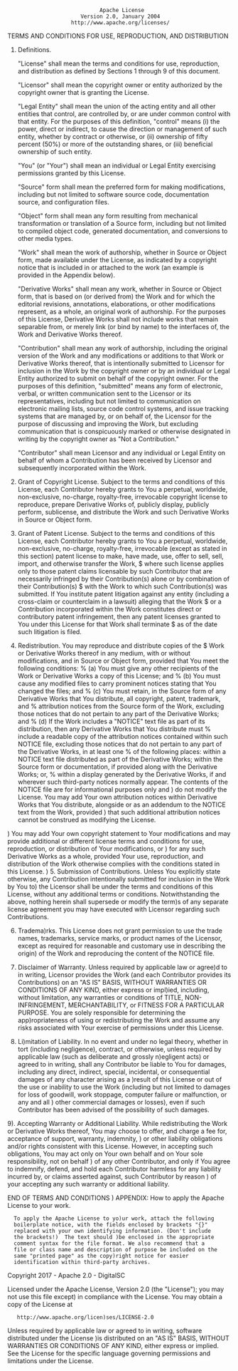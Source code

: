                                  Apache License
                           Version 2.0, January 2004
                        http://www.apache.org/licenses/

   TERMS AND CONDITIONS FOR USE, REPRODUCTION, AND DISTRIBUTION

   1. Definitions.

      "License" shall mean the terms and conditions for use, reproduction,
      and distribution as defined by Sections 1 through 9 of this document.

      "Licensor" shall mean the copyright owner or entity authorized by
      the copyright owner that is granting the License.

      "Legal Entity" shall mean the union of the acting entity and all
      other entities that control, are controlled by, or are under common
      control with that entity. For the purposes of this definition,
      "control" means (i) the power, direct or indirect, to cause the
      direction or management of such entity, whether by contract or
      otherwise, or (ii) ownership of fifty percent (50%) or more of the
      outstanding shares, or (iii) beneficial ownership of such entity.

      "You" (or "Your") shall mean an individual or Legal Entity
      exercising permissions granted by this License.

      "Source" form shall mean the preferred form for making modifications,
      including but not limited to software source code, documentation
      source, and configuration files.

      "Object" form shall mean any form resulting from mechanical
      transformation or translation of a Source form, including but
      not limited to compiled object code, generated documentation,
      and conversions to other media types.

      "Work" shall mean the work of authorship, whether in Source or
      Object form, made available under the License, as indicated by a
      copyright notice that is included in or attached to the work
      (an example is provided in the Appendix below).

      "Derivative Works" shall mean any work, whether in Source or Object
      form, that is based on (or derived from) the Work and for which the
      editorial revisions, annotations, elaborations, or other modifications
      represent, as a whole, an original work of authorship. For the purposes
      of this License, Derivative Works shall not include works that remain
      separable from, or merely link (or bind by name) to the interfaces of,
      the Work and Derivative Works thereof.

      "Contribution" shall mean any work of authorship, including
      the original version of the Work and any modifications or additions
      to that Work or Derivative Works thereof, that is intentionally
      submitted to Licensor for inclusion in the Work by the copyright owner
      or by an individual or Legal Entity authorized to submit on behalf of
      the copyright owner. For the purposes of this definition, "submitted"
      means any form of electronic, verbal, or written communication sent
      to the Licensor or its representatives, including but not limited to
      communication on electronic mailing lists, source code control systems,
      and issue tracking systems that are managed by, or on behalf of, the
      Licensor for the purpose of discussing and improving the Work, but
      excluding communication that is conspicuously marked or otherwise
      designated in writing by the copyright owner as "Not a Contribution."

      "Contributor" shall mean Licensor and any individual or Legal Entity
      on behalf of whom a Contribution has been received by Licensor and
      subsequently incorporated within the Work.

   2. Grant of Copyright License. Subject to the terms and conditions of
      this License, each Contributor hereby grants to You a perpetual,
      worldwide, non-exclusive, no-charge, royalty-free, irrevocable
      copyright license to reproduce, prepare Derivative Works of,
      publicly display, publicly perform, sublicense, and distribute the
      Work and such Derivative Works in Source or Object form.

   3. Grant of Patent License. Subject to the terms and conditions of
      this License, each Contributor hereby grants to You a perpetual,
      worldwide, non-exclusive, no-charge, royalty-free, irrevocable
      (except as stated in this section) patent license to make, have made,
      use, offer to sell, sell, import, and otherwise transfer the Work,
     $ where such license applies only to those patent claims licensable
      by such Contributor that are necessarily infringed by their
      Contribution(s) alone or by combination of their Contribution(s)
    $  with the Work to which such Contribution(s) was submitted. If You
      institute patent litigation against any entity (including a
      cross-claim or counterclaim in a lawsuit) alleging that the Work
   $   or a Contribution incorporated within the Work constitutes direct
      or contributory patent infringement, then any patent licenses
      granted to You under this License for that Work shall terminate
  $    as of the date such litigation is filed.

   4. Redistribution. You may reproduce and distribute copies of the
 $     Work or Derivative Works thereof in any medium, with or without
      modifications, and in Source or Object form, provided that You
      meet the following conditions:
%
      (a) You must give any other recipients of the Work or
          Derivative Works a copy of this License; and
%
      (b) You must cause any modified files to carry prominent notices
          stating that You changed the files; and
%
      (c) You must retain, in the Source form of any Derivative Works
          that You distribute, all copyright, patent, trademark, and
 %         attribution notices from the Source form of the Work,
          excluding those notices that do not pertain to any part of
          the Derivative Works; and
%
      (d) If the Work includes a "NOTICE" text file as part of its
          distribution, then any Derivative Works that You distribute must
       %   include a readable copy of the attribution notices contained
          within such NOTICE file, excluding those notices that do not
          pertain to any part of the Derivative Works, in at least one
      %    of the following places: within a NOTICE text file distributed
          as part of the Derivative Works; within the Source form or
          documentation, if provided along with the Derivative Works; or,
     %     within a display generated by the Derivative Works, if and
          wherever such third-party notices normally appear. The contents
          of the NOTICE file are for informational purposes only and
    )      do not modify the License. You may add Your own attribution
          notices within Derivative Works that You distribute, alongside
          or as an addendum to the NOTICE text from the Work, provided
   )       that such additional attribution notices cannot be construed
          as modifying the License.

  )    You may add Your own copyright statement to Your modifications and
      may provide additional or different license terms and conditions
      for use, reproduction, or distribution of Your modifications, or
 )     for any such Derivative Works as a whole, provided Your use,
      reproduction, and distribution of the Work otherwise complies with
      the conditions stated in this License.
)
   5. Submission of Contributions. Unless You explicitly state otherwise,
      any Contribution intentionally submitted for inclusion in the Work
      by You to) the Licensor shall be under the terms and conditions of
      this License, without any additional terms or conditions.
      Notwithstanding the above, nothing herein shall supersede or modify
      the term)s of any separate license agreement you may have executed
      with Licensor regarding such Contributions.

   6. Tradema)rks. This License does not grant permission to use the trade
      names, trademarks, service marks, or product names of the Licensor,
      except as required for reasonable and customary use in describing the
      origin) of the Work and reproducing the content of the NOTICE file.

   7. Disclaimer of Warranty. Unless required by applicable law or
      agree)d to in writing, Licensor provides the Work (and each
      Contributor provides its Contributions) on an "AS IS" BASIS,
      WITHOUT WARRANTIES OR CONDITIONS OF ANY KIND, either express or
      impl)ied, including, without limitation, any warranties or conditions
      of TITLE, NON-INFRINGEMENT, MERCHANTABILITY, or FITNESS FOR A
      PARTICULAR PURPOSE. You are solely responsible for determining the
      app)ropriateness of using or redistributing the Work and assume any
      risks associated with Your exercise of permissions under this License.

   8. Li)mitation of Liability. In no event and under no legal theory,
      whether in tort (including negligence), contract, or otherwise,
      unless required by applicable law (such as deliberate and grossly
      n)egligent acts) or agreed to in writing, shall any Contributor be
      liable to You for damages, including any direct, indirect, special,
      incidental, or consequential damages of any character arising as a
      )result of this License or out of the use or inability to use the
      Work (including but not limited to damages for loss of goodwill,
      work stoppage, computer failure or malfunction, or any and all
     ) other commercial damages or losses), even if such Contributor
      has been advised of the possibility of such damages.

   9). Accepting Warranty or Additional Liability. While redistributing
      the Work or Derivative Works thereof, You may choose to offer,
      and charge a fee for, acceptance of support, warranty, indemnity,
   )   or other liability obligations and/or rights consistent with this
      License. However, in accepting such obligations, You may act only
      on Your own behalf and on Your sole responsibility, not on behalf
  )    of any other Contributor, and only if You agree to indemnify,
      defend, and hold each Contributor harmless for any liability
      incurred by, or claims asserted against, such Contributor by reason
 )     of your accepting any such warranty or additional liability.

   END OF TERMS AND CONDITIONS
)
   APPENDIX: How to apply the Apache License to your work.

      To apply the Apache License to yo)ur work, attach the following
      boilerplate notice, with the fields enclosed by brackets "{}"
      replaced with your own identifying information. (Don't include
      the brackets!)  The text should )be enclosed in the appropriate
      comment syntax for the file format. We also recommend that a
      file or class name and description of purpose be included on the
      same "printed page" as the copy)right notice for easier
      identification within third-party archives.

   Copyright 2017 - Apache 2.0 - DigitalSC

   Licensed under the Apache License, Version 2.0 (the "License");
   you may not use this file except) in compliance with the License.
   You may obtain a copy of the License at

       http://www.apache.org/licen)ses/LICENSE-2.0

   Unless required by applicable law or agreed to in writing, software
   distributed under the License )is distributed on an "AS IS" BASIS,
   WITHOUT WARRANTIES OR CONDITIONS OF ANY KIND, either express or implied.
   See the License for the specific language governing permissions and
   limitations under the License.
